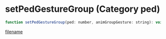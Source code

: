 # setPedGestureGroup (Category ped)

```js
function setPedGestureGroup(ped: number, animGroupGesture: string): void
```

[filename](setPedGestureGroup_m.md ':include')